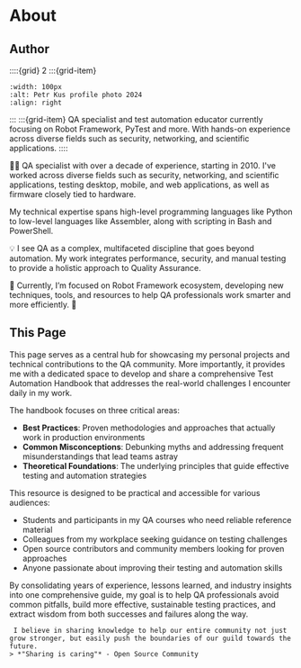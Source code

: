 # About

## Author
::::{grid} 2
:::{grid-item}
```{figure} /images/petr_kus_trasnparent.jpg
:width: 100px
:alt: Petr Kus profile photo 2024
:align: right
```
:::
:::{grid-item}
QA specialist and test automation educator currently focusing on Robot Framework, PyTest and more. With hands-on experience across diverse fields such as security, networking, and scientific applications.
::::

🧑‍💻 QA specialist with over a decade of experience, starting in 2010. I've worked across diverse fields such as security, networking, and scientific applications, testing desktop, mobile, and web applications, as well as firmware closely tied to hardware.

My technical expertise spans high-level programming languages like Python to low-level languages like Assembler, along with scripting in Bash and PowerShell.

💡 I see QA as a complex, multifaceted discipline that goes beyond automation. My work integrates performance, security, and manual testing to provide a holistic approach to Quality Assurance.

🎯 Currently, I’m focused on Robot Framework ecosystem, developing new techniques, tools, and resources to help QA professionals work smarter and more efficiently. 🚀

## This Page
This page serves as a central hub for showcasing my personal projects and technical contributions to the QA community. More importantly, it provides me with a dedicated space to develop and share a comprehensive Test Automation Handbook that addresses the real-world challenges I encounter daily in my work.

The handbook focuses on three critical areas:
- **Best Practices**: Proven methodologies and approaches that actually work in production environments
- **Common Misconceptions**: Debunking myths and addressing frequent misunderstandings that lead teams astray
- **Theoretical Foundations**: The underlying principles that guide effective testing and automation strategies

This resource is designed to be practical and accessible for various audiences:
- Students and participants in my QA courses who need reliable reference material
- Colleagues from my workplace seeking guidance on testing challenges
- Open source contributors and community members looking for proven approaches
- Anyone passionate about improving their testing and automation skills

By consolidating years of experience, lessons learned, and industry insights into one comprehensive guide, my goal is to help QA professionals avoid common pitfalls, build more effective, sustainable testing practices, and extract wisdom from both successes and failures along the way.

```{tip} 💖 **Sharing is caring**
 I believe in sharing knowledge to help our entire community not just grow stronger, but easily push the boundaries of our guild towards the future.
> *"Sharing is caring"* - Open Source Community
```